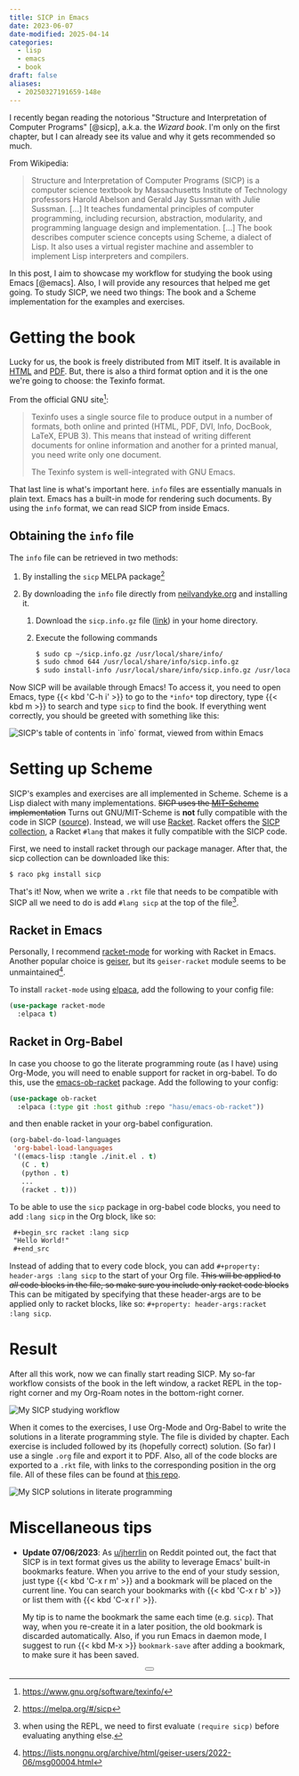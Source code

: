 ```yaml
---
title: SICP in Emacs
date: 2023-06-07
date-modified: 2025-04-14
categories:
  - lisp
  - emacs
  - book
draft: false
aliases:
  - 20250327191659-148e
---
```

I recently began reading the notorious "Structure and Interpretation of Computer Programs" [@sicp], a.k.a. the _Wizard book_. I'm only on the first chapter, but I can already see its value and why it gets recommended so much.

From Wikipedia:

> Structure and Interpretation of Computer Programs (SICP) is a computer science textbook by Massachusetts Institute of Technology professors Harold Abelson and Gerald Jay Sussman with Julie Sussman. [...] It teaches fundamental principles of computer programming, including recursion, abstraction, modularity, and programming language design and implementation.
> [...]
> The book describes computer science concepts using Scheme, a dialect of Lisp. It also uses a virtual register machine and assembler to implement Lisp interpreters and compilers.

In this post, I aim to showcase my workflow for studying the book using Emacs [@emacs]. Also, I will provide any resources that helped me get going. To study SICP, we need two things: The book and a Scheme implementation for the examples and exercises.

# Getting the book

Lucky for us, the book is freely distributed from MIT itself. It is available in [HTML](https://mitp-content-server.mit.edu/books/content/sectbyfn/books_pres_0/6515/sicp.zip/index.html) and [PDF](https://web.mit.edu/6.001/6.037/sicp.pdf). But, there is also a third format option and it is the one we're going to choose: the Texinfo format.

From the official GNU site[^fn:1]:

> Texinfo uses a single source file to produce output in a number of formats, both online and printed (HTML, PDF, DVI, Info, DocBook, LaTeX, EPUB 3). This means that instead of writing different documents for online information and another for a printed manual, you need write only one document.
>
> The Texinfo system is well-integrated with GNU Emacs.

That last line is what's important here. `info` files are essentially manuals in plain text. Emacs has a built-in mode for rendering such documents. By using the `info` format, we can read SICP from inside Emacs.

## Obtaining the `info` file

The `info` file can be retrieved in two methods:

1.  By installing the `sicp` MELPA package[^fn:2]

2.  By downloading the `info` file directly from [neilvandyke.org](https://www.neilvandyke.org/sicp-texi/) and installing it.
    1.  Download the `sicp.info.gz` file ([link](https://www.neilvandyke.org/sicp-texi/sicp.info.gz)) in your home directory.

    2.  Execute the following commands

        ```bash
        $ sudo cp ~/sicp.info.gz /usr/local/share/info/
        $ sudo chmod 644 /usr/local/share/info/sicp.info.gz
        $ sudo install-info /usr/local/share/info/sicp.info.gz /usr/local/share/info/dir
        ```

Now SICP will be available through Emacs! To access it, you need to open Emacs, type {{< kbd 'C-h i' >}} to go to the `*info*` top directory, type {{< kbd m >}} to search and type `sicp` to find the book. If everything went correctly, you should be greeted with something like this:

![SICP's table of contents in \`info\` format, viewed from within Emacs](sicp%20in%20emacs.png)

# Setting up Scheme

SICP's examples and exercises are all implemented in Scheme. Scheme is a Lisp dialect with many implementations. ~~SICP uses the [MIT-Scheme](https://www.gnu.org/software/mit-scheme/) implementation~~ Turns out GNU/MIT-Scheme is **not** fully compatible with the code in SICP ([source](https://www.reddit.com/r/sicp/comments/mf0j95/comment/gsljkkw/?utm_source=share&utm_medium=web2x&context=3)). Instead, we will use [Racket](https://racket-lang.org/). Racket offers the [SICP collection](https://docs.racket-lang.org/sicp-manual/), a Racket `#lang` that makes it fully compatible with the SICP code.

First, we need to install racket through our package manager. After that, the sicp collection can be downloaded like this:

```bash
$ raco pkg install sicp
```

That's it! Now, when we write a `.rkt` file that needs to be compatible with SICP all we need to do is add <span class="inline-src language-racket" data-lang="racket">`#lang sicp`</span> at the top of the file[^fn:3].

## Racket in Emacs

Personally, I recommend [racket-mode](https://github.com/greghendershott/racket-mode) for working with Racket in Emacs. Another popular choice is [geiser](https://github.com/emacsmirror/geiser), but its `geiser-racket` module seems to be unmaintained[^fn:4].

To install `racket-mode` using [elpaca](https://github.com/progfolio/elpaca/), add the following to your config file:

```lisp
(use-package racket-mode
  :elpaca t)
```

## Racket in Org-Babel

In case you choose to go the literate programming route (as I have) using Org-Mode, you will need to enable support for racket in org-babel. To do this, use the [emacs-ob-racket](https://github.com/hasu/emacs-ob-racket) package. Add the following to your config:

```lisp
(use-package ob-racket
  :elpaca (:type git :host github :repo "hasu/emacs-ob-racket"))
```

and then enable racket in your org-babel configuration.

```lisp
(org-babel-do-load-languages
 'org-babel-load-languages
 '((emacs-lisp :tangle ./init.el . t)
   (C . t)
   (python . t)
   ...
   (racket . t)))
```

To be able to use the `sicp` package in org-babel code blocks, you need to add `:lang sicp` in the Org block, like so:

```org
 #+begin_src racket :lang sicp
 "Hello World!"
 #+end_src
```

Instead of adding that to every code block, you can add `#+property: header-args :lang sicp` to the start of your Org file. ~~This will be applied to _all_ code blocks in the file, so make sure you include only racket code blocks~~ This can be mitigated by specifying that these header-args are to be applied only to racket blocks, like so: `#+property: header-args:racket :lang sicp`.

# Result

After all this work, now we can finally start reading SICP. My so-far workflow consists of the book in the left window, a racket REPL in the top-right corner and my Org-Roam notes in the bottom-right corner.

![My SICP studying workflow](sicp%20workflow.png)

When it comes to the exercises, I use Org-Mode and Org-Babel to write the solutions in a literate programming style. The file is divided by chapter. Each exercise is included followed by its (hopefully correct) solution. (So far) I use a single `.org` file and export it to PDF. Also, all of the code blocks are exported to a `.rkt` file, with links to the corresponding position in the org file. All of these files can be found at [this repo](https://github.com/kchousos/SICP-solutions).

![My SICP solutions in literate programming](sicp%20literate%20notes.png)

# Miscellaneous tips

-   **Update 07/06/2023**: As [u/jherrlin](https://www.reddit.com/r/emacs/comments/143cyw3/comment/jna8ev2/?utm_source=share&utm_medium=web2x&context=3) on Reddit pointed out, the fact that SICP is in text format gives us the ability to leverage Emacs' built-in bookmarks feature. When you arrive to the end of your study session, just type {{< kbd 'C-x r m' >}} and a bookmark will be placed on the current line. You can search your bookmarks with {{< kbd 'C-x r b' >}} or list them with {{< kbd 'C-x r l' >}}.

    My tip is to name the bookmark the same each time (e.g. `sicp`). That way, when you re-create it in a later position, the old bookmark is discarded automatically. Also, if you run Emacs in daemon mode, I suggest to run {{< kbd M-x >}} `bookmark-save` after adding a bookmark, to make sure it has been saved.

[^fn:1]: <https://www.gnu.org/software/texinfo/>
[^fn:2]: <https://melpa.org/#/sicp>
[^fn:3]: when using the REPL, we need to first evaluate <span class="inline-src language-racket" data-lang="racket">`(require sicp)`</span> before evaluating anything else.
[^fn:4]: <https://lists.nongnu.org/archive/html/geiser-users/2022-06/msg00004.html>

<center>
<button class="tinylytics_kudos"></button>
</center>
